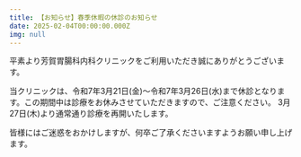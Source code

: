 ```yaml
---
title: 【お知らせ】春季休暇の休診のお知らせ
date: 2025-02-04T00:00:00.000Z
img: null
---
```


平素より芳賀胃腸科内科クリニックをご利用いただき誠にありがとうございます。

当クリニックは、令和7年3月21日(金)〜令和7年3月26日(水)まで休診となります。この期間中は診療をお休みさせていただきますので、ご注意ください。 3月27日(木)より通常通り診療を再開いたします。

皆様にはご迷惑をおかけしますが、何卒ご了承くださいますようお願い申し上げます。
